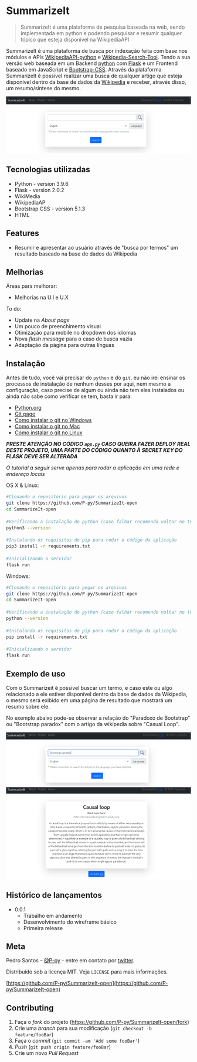 # SummarizeIt
> SummarizeIt é uma plataforma de pesquisa baseada na web, sendo implementada em python e podendo pesquisar e resumir qualquer tópico que esteja disponível na WikipediaAPI

SummarizeIt é uma plataforma de busca por indexação feita com base nos módulos e APIs [WikipediaAPI-python](https://wikipedia.readthedocs.io/en/latest/) e [Wikipedia-Search-Tool](https://github.com/P-py/Wikipedia-Search-Tool). Tendo a sua versão web baseada em um Backend [python](https://www.python.org/) com [Flask](https://flask.palletsprojects.com/en/2.0.x/) e um Frontend baseado em JavaScript e [Bootstrap-CSS](https://getbootstrap.com/). Através da plataforma SummarizeIt é possível realizar uma busca de qualquer artigo que esteja disponível dentro da base de dados da [Wikipedia](https://www.wikipedia.org/) e receber, através disso, um resumo/síntese do mesmo.

![](./imgs/SummarizeIt0.PNG)

## Tecnologias utilizadas
- Python - version 3.9.6
- Flask - version 2.0.2
- WikiMedia
- WikipediaAP
- Bootstrap CSS - version 5.1.3
- HTML

## Features
- Resumir e apresentar ao usuário através de "busca por termos" um resultado baseado na base de dados da Wikipedia

## Melhorias
Áreas para melhorar:
- Melhorias na U.I e U.X

To do:
- Update na *About page*
- Um pouco de preenchimento visual
- Otimização para mobile no dropdown dos idiomas
- Nova *flash message* para o caso de busca vazia
- Adaptação da página para outras línguas

## Instalação

Antes de tudo, você vai precisar do `python` e do `git`, eu não irei ensinar os processos de instalação de nenhum desses por aqui, nem mesmo a configuração, caso precise de algum ou ainda não tem eles instalados ou ainda não sabe como verificar se tem, basta ir para:

- [Python.org](https://www.python.org/downloads/)
- [Git page](https://git-scm.com/)
- [Como instalar o git no Windows](https://phoenixnap.com/kb/how-to-install-git-windows)
- [Como instalar o git no Mac](https://phoenixnap.com/kb/install-git-on-mac)
- [Como instalar o git no Linux](https://www.tutorialspoint.com/how-to-install-git-on-linux)

__*PRESTE ATENÇÃO NO CÓDIGO `app.py` CASO QUEIRA FAZER DEPLOY REAL DESTE PROJETO, UMA PARTE DO CÓDIGO QUANTO À SECRET KEY DO FLASK DEVE SER ALTERADA*__

*O tutorial a seguir serve apenas para rodar a aplicação em uma rede e endereço locais*

OS X & Linux:

```sh
#Clonando o repositório para pegar os arquivos
git clone https://github.com/P-py/SummarizeIt-open
cd SummarizeIt-open

#Verificando a instalação do python (caso falhar recomendo voltar no texto acima.)
python3 --version

#Instalando os requisitos do pip para rodar o código da aplicação
pip3 install -r requirements.txt

#Inicializando o servidor
flask run
```

Windows:

```sh
#Clonando o repositório para pegar os arquivos
git clone https://github.com/P-py/SummarizeIt-open
cd SummarizeIt-open

#Verificando a instalação do python (caso falhar recomendo voltar no texto acima.)
python --version

#Instalando os requisitos do pip para rodar o código da aplicação
pip install -r requirements.txt

#Inicializando o servidor
flask run
```

## Exemplo de uso

Com o Summarizeit é possível buscar um termo, e caso este ou algo relacionado a ele estiver disponível dentro da base de dados da Wikipedia, o mesmo será exibido em uma página de resultado que mostrará um resumo sobre ele. 

No exemplo abaixo pode-se observar a relação do "Paradoxo de Bootstrap" ou "Bootstrap paradox" com o artigo da wikipedia sobre "Casual Loop".

![](./imgs/SummarizeIt1.PNG)
![](./imgs/SummarizeIt2.PNG)

## Histórico de lançamentos

* 0.0.1
    * Trabalho em andamento
    * Desenvolvimento do wireframe básico
    * Primeira release

## Meta

Pedro Santos – [@P-py](https://github.com/P-py) - entre em contato por [twitter](https://twitter.com/curliy1).

Distribuído sob a licença MIT. Veja `LICENSE` para mais informações.

[https://github.com/P-py/SummarizeIt-open](https://github.com/P-py/SummarizeIt-open)

## Contributing

1. Faça o _fork_ do projeto (<https://github.com/P-py/SummarizeIt-open/fork>)
2. Crie uma _branch_ para sua modificação (`git checkout -b feature/fooBar`)
3. Faça o _commit_ (`git commit -am 'Add some fooBar'`)
4. _Push_ (`git push origin feature/fooBar`)
5. Crie um novo _Pull Request_